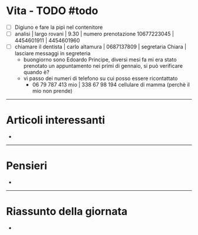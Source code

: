 # Vita - TODO #todo 
- [ ] Digiuno e fare la pipì nel contenitore
- [ ] analisi | largo rovani | 9.30 | numero prenotazione 10677223045 | 4454601911 | 4454601960
- [ ] chiamare il dentista | carlo altamura | 0687137809 | segretaria Chiara | lasciare messaggi in segreteria
    - buongiorno sono Edoardo Principe, diversi mesi fa mi era stato prenotato un appuntamento nei primi di gennaio, si può verificare quando è? 
    - vi passo dei numeri di telefono su cui posso essere ricontattato
        - 06 79 787 413 mio | 338 67 98 194 cellulare di mamma (perchè il mio non prende)

---

# Articoli interessanti
- 

---

# Pensieri
- 

---

# Riassunto della giornata
- 